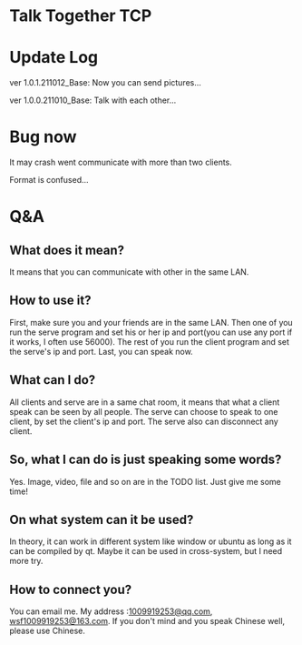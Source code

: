 # Talk Together TCP

# Update Log

ver 1.0.1.211012_Base: Now you can send pictures...

ver 1.0.0.211010_Base: Talk with each other...

# Bug now

It may crash went communicate with more than two clients.

Format is confused...

# Q&A

## What does it mean?

It means that you can communicate with other in the same LAN.

## How to use it?

First, make sure you and your friends are in the same LAN. Then one of you run the serve program and set his or her ip and port(you can use any port if it works, I often use 56000). The rest of you run the client program and set the serve's ip and port. Last, you can speak now.

## What can I do?

All clients and serve are in a same chat room, it means that what a client speak can be seen by all people. The serve can choose to speak to one client, by set the client's ip and port. The serve also can disconnect any client.

## So, what I can do is just speaking some words?

Yes. Image, video, file and so on are in the TODO list. Just give me some time!

## On what system can it be used?

In theory, it can work in different system like window or ubuntu as long as it can be compiled by qt. Maybe it can be used in cross-system, but I need more try.

## How to connect you?

You can email me. My address :1009919253@qq.com, wsf1009919253@163.com. If you don't mind and you speak Chinese well, please use Chinese.

